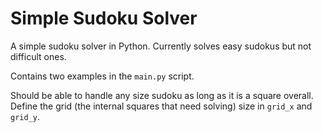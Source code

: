 # Simple Sudoku Solver #
A simple sudoku solver  in Python. Currently solves easy sudokus but not difficult ones.

Contains two examples in the `main.py` script.

Should be able to handle any size sudoku as long as it is a square overall. Define the grid (the internal squares that need solving) size in 
`grid_x` and `grid_y`.

